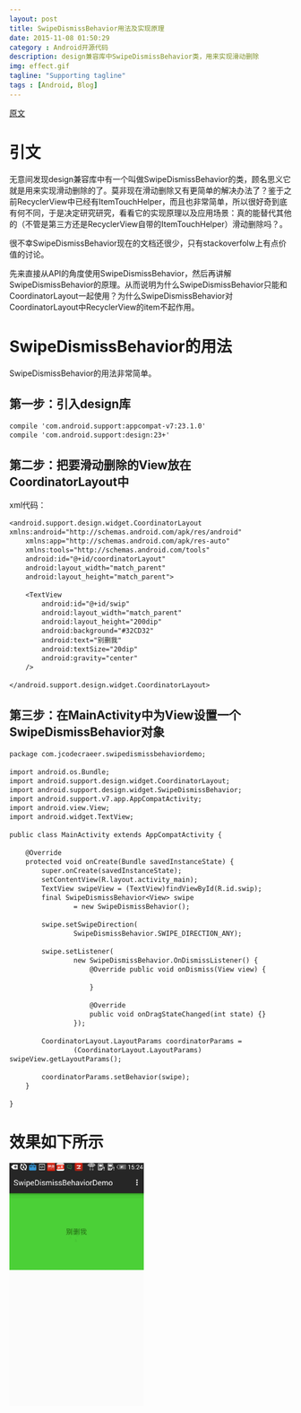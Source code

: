 ```yaml
---
layout: post
title: SwipeDismissBehavior用法及实现原理
date: 2015-11-08 01:50:29
category : Android开源代码
description: design兼容库中SwipeDismissBehavior类，用来实现滑动删除
img: effect.gif
tagline: "Supporting tagline"
tags : [Android, Blog]
---
```

[原文](http://www.jcodecraeer.com/a/anzhuokaifa/androidkaifa/2015/1103/3650.html)

# 引文

无意间发现design兼容库中有一个叫做SwipeDismissBehavior的类，顾名思义它就是用来实现滑动删除的了。莫非现在滑动删除又有更简单的解决办法了？鉴于之前RecyclerView中已经有ItemTouchHelper，而且也非常简单，所以很好奇到底有何不同，于是决定研究研究，看看它的实现原理以及应用场景：真的能替代其他的（不管是第三方还是RecyclerView自带的ItemTouchHelper）滑动删除吗？。

很不幸SwipeDismissBehavior现在的文档还很少，只有stackoverfolw上有点价值的讨论。

先来直接从API的角度使用SwipeDismissBehavior，然后再讲解SwipeDismissBehavior的原理。从而说明为什么SwipeDismissBehavior只能和CoordinatorLayout一起使用？为什么SwipeDismissBehavior对CoordinatorLayout中RecyclerView的item不起作用。

# SwipeDismissBehavior的用法

SwipeDismissBehavior的用法非常简单。

## 第一步：引入design库
	compile 'com.android.support:appcompat-v7:23.1.0'
	compile 'com.android.support:design:23+'

## 第二步：把要滑动删除的View放在CoordinatorLayout中

xml代码：
<?xml version="1.0" encoding="utf-8"?>

    <android.support.design.widget.CoordinatorLayout xmlns:android="http://schemas.android.com/apk/res/android"
        xmlns:app="http://schemas.android.com/apk/res-auto"
        xmlns:tools="http://schemas.android.com/tools"
        android:id="@+id/coordinatorLayout"
        android:layout_width="match_parent"
        android:layout_height="match_parent">
 
        <TextView
            android:id="@+id/swip"
            android:layout_width="match_parent"
            android:layout_height="200dip"
            android:background="#32CD32"
            android:text="别删我"
            android:textSize="20dip"
            android:gravity="center"
        />
 
    </android.support.design.widget.CoordinatorLayout>
	

## 第三步：在MainActivity中为View设置一个SwipeDismissBehavior对象
    package com.jcodecraeer.swipedismissbehaviordemo;
 
    import android.os.Bundle;
    import android.support.design.widget.CoordinatorLayout;
    import android.support.design.widget.SwipeDismissBehavior;
    import android.support.v7.app.AppCompatActivity;
    import android.view.View;
    import android.widget.TextView;
     
    public class MainActivity extends AppCompatActivity {
     
        @Override
        protected void onCreate(Bundle savedInstanceState) {
            super.onCreate(savedInstanceState);
            setContentView(R.layout.activity_main);
            TextView swipeView = (TextView)findViewById(R.id.swip);
            final SwipeDismissBehavior<View> swipe
                    = new SwipeDismissBehavior();
     
            swipe.setSwipeDirection(
                    SwipeDismissBehavior.SWIPE_DIRECTION_ANY);
     
            swipe.setListener(
                    new SwipeDismissBehavior.OnDismissListener() {
                        @Override public void onDismiss(View view) {
     
                        }
     
                        @Override
                        public void onDragStateChanged(int state) {}
                    });
     
            CoordinatorLayout.LayoutParams coordinatorParams =
                    (CoordinatorLayout.LayoutParams) swipeView.getLayoutParams();
     
            coordinatorParams.setBehavior(swipe);
        }
         
    }

# 效果如下所示

<img src="/img/SwipeDismissBehavior用法及实现原理/effect.gif" title="effect" width="240" height="auto">